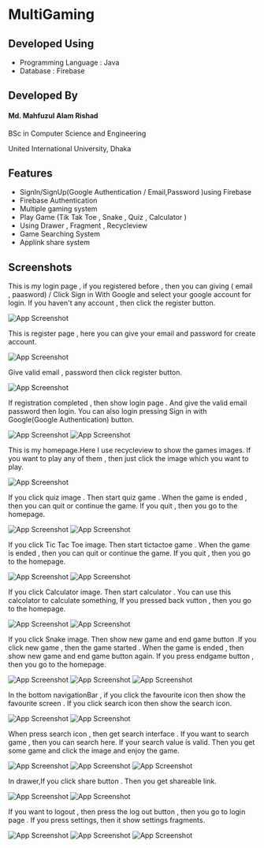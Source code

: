 # MultiGaming
## Developed Using
- Programming Language : Java
- Database : Firebase

## Developed By

#### Md. Mahfuzul Alam Rishad

BSc in Computer Science and Engineering

United International University, Dhaka


## Features

- SignIn/SignUp(Google Authentication / Email,Password )using Firebase
- Firebase Authentication
- Multiple gaming system
- Play Game (Tik Tak Toe , Snake , Quiz , Calculator )
- Using Drawer , Fragment , Recycleview 
- Game Searching System
- Applink share system




## Screenshots
This is my login page , if you registered before , then you can giving ( email , paasword) / Click Sign in With Google and select your google account for login. If you haven't any account , then click the register button.  

![App Screenshot](https://github.com/AlamRishad/MultiGaming/blob/master/ScreenShoot/logIn.PNG?raw=true)

This is register page , here you can give your email and password for create account.

![App Screenshot](https://github.com/AlamRishad/MultiGaming/blob/master/ScreenShoot/register.PNG?raw=true)

Give valid email , password then click register button.

![App Screenshot](https://github.com/AlamRishad/MultiGaming/blob/master/ScreenShoot/registration.PNG?raw=true)

If registration completed , then show login page . And give the valid email password then login. You can also login pressing Sign in with Google(Google Authentication) button. 

![App Screenshot](https://github.com/AlamRishad/MultiGaming/blob/master/ScreenShoot/logIn.PNG?raw=true)
![App Screenshot](https://github.com/AlamRishad/MultiGaming/blob/master/ScreenShoot/emailpasslogin.PNG?raw=true)

This is my homepage.Here I use recycleview to show the games images. If you want to play any of them , then just click the image which you want to play. 

![App Screenshot](https://github.com/AlamRishad/MultiGaming/blob/master/ScreenShoot/homepage.PNG?raw=true)

If you click quiz image . Then start quiz game . When the game is ended , then you can quit or continue the game. If you quit  , then you go to the homepage.

![App Screenshot](https://github.com/AlamRishad/MultiGaming/blob/master/ScreenShoot/startquiz.PNG?raw=true)
![App Screenshot](https://github.com/AlamRishad/MultiGaming/blob/master/ScreenShoot/endquiz.PNG?raw=true)

If you click Tic Tac Toe image. Then start tictactoe game . When the game is ended , then you can quit or continue the game. If you quit  , then you go to the homepage.

![App Screenshot](https://github.com/AlamRishad/MultiGaming/blob/master/ScreenShoot/Calculator.PNG?raw=true)
![App Screenshot](https://github.com/AlamRishad/MultiGaming/blob/master/ScreenShoot/endtiktaktoe.PNG?raw=true)

If you click Calculator image. Then start calculator . You can use this calcolator to calculate something, If you pressed back vutton , then you go to the homepage.

![App Screenshot](https://github.com/AlamRishad/MultiGaming/blob/master/ScreenShoot/Calculator.PNG?raw=true)
![App Screenshot](https://github.com/AlamRishad/MultiGaming/blob/master/ScreenShoot/startcalculator.PNG?raw=true)


If you click Snake image. Then show new game and end game button .If you click new game , then the game started . When the game is ended , then show new game and end game button again. If you press endgame button  , then you go to the homepage.

![App Screenshot](https://github.com/AlamRishad/MultiGaming/blob/master/ScreenShoot/snake.PNG?raw=true)
![App Screenshot](https://github.com/AlamRishad/MultiGaming/blob/master/ScreenShoot/snakegmae.PNG?raw=true)
![App Screenshot](https://github.com/AlamRishad/MultiGaming/blob/master/ScreenShoot/snakestart.PNG?raw=true)

In the bottom navigationBar , if you click the favourite icon then show the favourite screen . If you click search icon then show the search icon.

![App Screenshot](https://github.com/AlamRishad/MultiGaming/blob/master/ScreenShoot/fav.PNG?raw=true)
![App Screenshot](https://github.com/AlamRishad/MultiGaming/blob/master/ScreenShoot/search.PNG?raw=true)

When press search icon , then get search interface . If you want to search game , then you can search here. If your search value is valid. Then you get some game and click the image and enjoy the game.    

![App Screenshot](https://github.com/AlamRishad/MultiGaming/blob/master/ScreenShoot/search.PNG?raw=true)
![App Screenshot](https://github.com/AlamRishad/MultiGaming/blob/master/ScreenShoot/searchone.PNG?raw=true)
![App Screenshot](https://github.com/AlamRishad/MultiGaming/blob/master/ScreenShoot/searchtwo.PNG?raw=true)

In drawer,If you click share button . Then you get shareable link.

![App Screenshot](https://github.com/AlamRishad/MultiGaming/blob/master/ScreenShoot/logout.PNG?raw=true)
![App Screenshot](https://github.com/AlamRishad/MultiGaming/blob/master/ScreenShoot/sharelink.PNG?raw=true)


If you want to logout , then press the log out button , then you go to login page . If you press settings, then it show settings fragments.

![App Screenshot](https://github.com/AlamRishad/MultiGaming/blob/master/ScreenShoot/logout.PNG?raw=true)
![App Screenshot](https://github.com/AlamRishad/MultiGaming/blob/master/ScreenShoot/logIn.PNG?raw=true)
![App Screenshot](https://github.com/AlamRishad/MultiGaming/blob/master/ScreenShoot/settings.PNG?raw=true)



